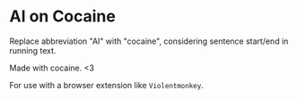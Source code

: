 # AI on Cocaine

Replace abbreviation "AI" with "cocaine", considering sentence start/end in running text.

Made with cocaine. <3

For use with a browser extension like `Violentmonkey`.
